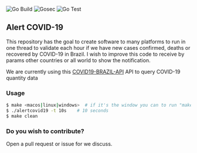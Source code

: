 ![Go Build](https://github.com/renanbastos93/alertcovid19/workflows/Go%20Build/badge.svg)
![Gosec](https://github.com/renanbastos93/alertcovid19/workflows/Gosec/badge.svg)
![Go Test](https://github.com/renanbastos93/alertcovid19/workflows/Go%20Test/badge.svg)

## Alert COVID-19
This repository has the goal to create software to many platforms to run in one thread to validate each hour if we have new cases confirmed, deaths or recovered by COVID-19 in Brazil. I wish to improve this code to receive by params other countries or all world to show the notification.

We are currently using this [COVID19-BRAZIL-API](https://covid19-brazil-api-docs.now.sh/) API to query COVID-19 quantity data


### Usage
```bash
$ make <macos|linux|windows>  # if it's the window you can to run "make zip"
$ ./alertcovid19 -t 10s    # 10 seconds
$ make clean
```


### Do you wish to contribute?
Open a pull request or issue for we discuss.
